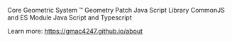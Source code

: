 Core Geometric System ™
Geometry Patch Java Script Library
CommonJS and ES Module
Java Script and Typescript 

Learn more: 
https://gmac4247.github.io/about

<!---
Core Geometric System ™
Geometry Patch Java Script Library
CommonJS and ES Module
Java Script and Typescript 

Learn more: 
https://gmac4247.github.io/about 
--->

